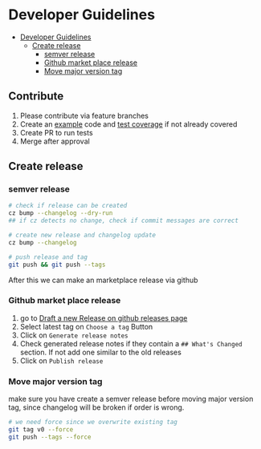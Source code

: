 # Developer Guidelines

- [Developer Guidelines](#developer-guidelines)
  - [Create release](#create-release)
    - [semver release](#semver-release)
    - [Github market place release](#github-market-place-release)
    - [Move major version tag](#move-major-version-tag)

## Contribute

1. Please contribute via feature branches
2. Create an [example](./examples) code and [test coverage](./github/workflows/test.yml) if not already covered
3. Create PR to run tests
4. Merge after approval

## Create release

### semver release

```bash
# check if release can be created
cz bump --changelog --dry-run
## if cz detects no change, check if commit messages are correct

# create new release and changelog update
cz bump --changelog

# push release and tag
git push && git push --tags
```

After this we can make an marketplace release via github

### Github market place release

1. go to [Draft a new Release on github releases page](https://github.com/datadrivers/terragrunt-action/releases/new)
2. Select latest tag on `Choose a tag` Button
3. Click on `Generate release notes`
4. Check generated release notes if they contain a `## What's Changed` section. If not add one similar to the old releases
5. Click on `Publish release`

### Move major version tag

make sure you have create a semver release before moving major version tag, since changelog will be broken if order is wrong.

```bash
# we need force since we overwrite existing tag
git tag v0 --force
git push --tags --force
```
